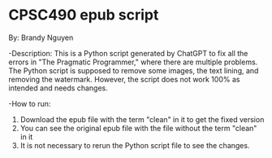 # CPSC490 epub script
By: Brandy Nguyen

-Description:
This is a Python script generated by ChatGPT to fix all the errors in "The Pragmatic Programmer," where there are multiple problems. The Python script is supposed to remove some images, the text lining, and removing the watermark. However, the script does not work 100% as intended and needs changes.

-How to run:
1. Download the epub file with the term "clean" in it to get the fixed version
2. You can see the original epub file with the file without the term "clean" in it
3. It is not necessary to rerun the Python script file to see the changes.
